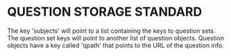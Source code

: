 
# QUESTION STORAGE STANDARD


The key 'subjects' will point to a list containing the keys to question sets. 
The question set keys will point to another list of question objects. 
Question objects have a key called 'qpath' that points to the URL of the question info.
